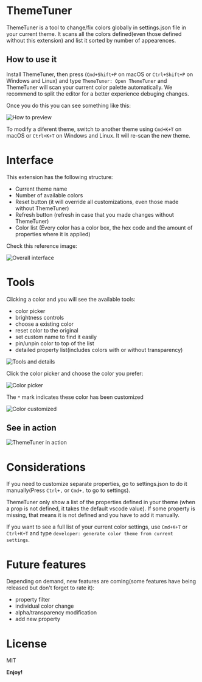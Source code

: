 # ThemeTuner

ThemeTuner is a tool to change/fix colors globally in settings.json file in your current theme. It scans all the colors defined(even those defined without this extension) and list it sorted by number of appearences.

## How to use it

Install ThemeTuner, then press (`Cmd+Shift+P` on macOS or `Ctrl+Shift+P` on Windows and Linux) and type `ThemeTuner: Open ThemeTuner` and ThemeTuner will scan your current color palette automatically. We recommend to split the editor for a better experience debuging changes.

Once you do this you can see something like this:

![How to preview](media/img_preview.png)

To modify a diferent theme, switch to another theme using `Cmd+K+T` on macOS or `Ctrl+K+T` on Windows and Linux. It will re-scan the new theme.

# Interface

This extension has the following structure:

- Current theme name
- Number of available colors
- Reset button (it will override all customizations, even those made without ThemeTuner)
- Refresh button (refresh in case that you made changes without ThemeTuner)
- Color list (Every color has a color box, the hex code and the amount of properties where it is applied)

Check this reference image:

![Overall interface](media/img_interface.png)

# Tools

Clicking a color and you will see the available tools:

- color picker
- brightness controls
- choose a existing color
- reset color to the original
- set custom name to find it easily
- pin/unpin color to top of the list
- detailed property list(includes colors with or without transparency)

![Tools and details](media/img-colorcontent.png)

Click the color picker and choose the color you prefer:

![Color picker](media/img_colorpicker.png)

The `*` mark indicates these color has been customized

![Color customized](media/img-customized.png)

## See in action

![ThemeTuner in action](https://github.com/soyreneon/Theme-editor/raw/main/media/demo.gif)

# Considerations

If you need to customize separate properties, go to settings.json to do it manually(Press `Ctrl+,` or `Cmd+,` to go to settings).

ThemeTuner only show a list of the properties defined in your theme (when a prop is not defined, it takes the default vscode value). If some property is missing, that means it is not defined and you have to add it manually.

If you want to see a full list of your current color settings, use `Cmd+K+T` or `Ctrl+K+T` and type `developer: generate color theme from current settings`.

# Future features

Depending on demand, new features are coming(some features have being released but don't forget to rate it):

- property filter
- individual color change
- alpha/transparency modification
- add new property

# License

MIT

**Enjoy!**
